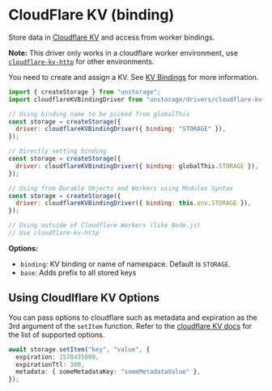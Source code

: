 # CloudFlare KV (binding)

Store data in [Cloudflare KV](https://developers.cloudflare.com/workers/runtime-apis/kv) and access from worker bindings.

**Note:** This driver only works in a cloudflare worker environment, use [`cloudflare-kv-http`](/drivers/cloudflare-kv-http) for other environments.

You need to create and assign a KV. See [KV Bindings](https://developers.cloudflare.com/workers/runtime-apis/kv#kv-bindings) for more information.

```js
import { createStorage } from "unstorage";
import cloudflareKVBindingDriver from "unstorage/drivers/cloudflare-kv-binding";

// Using binding name to be picked from globalThis
const storage = createStorage({
  driver: cloudflareKVBindingDriver({ binding: "STORAGE" }),
});

// Directly setting binding
const storage = createStorage({
  driver: cloudflareKVBindingDriver({ binding: globalThis.STORAGE }),
});

// Using from Durable Objects and Workers using Modules Syntax
const storage = createStorage({
  driver: cloudflareKVBindingDriver({ binding: this.env.STORAGE }),
});

// Using outside of Cloudflare Workers (like Node.js)
// Use cloudflare-kv-http
```

**Options:**

- `binding`: KV binding or name of namespace. Default is `STORAGE`.
- `base`: Adds prefix to all stored keys

## Using Cloudlflare KV Options

You can pass options to cloudflare such as metadata and expiration as the 3rd argument of the `setItem` function.
Refer to the [cloudflare KV docs](https://developers.cloudflare.com/workers/runtime-apis/kv/#writing-key-value-pairs) for the list of supported options.

```ts
await storage.setItem("key", "value", {
  expiration: 1578435000,
  expirationTtl: 300,
  metadata: { someMetadataKey: "someMetadataValue" },
});
```
